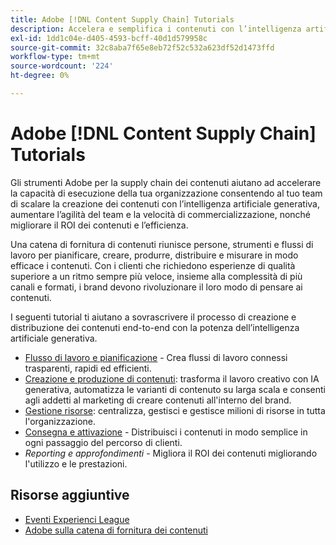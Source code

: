 ```yaml
---
title: Adobe [!DNL Content Supply Chain] Tutorials
description: Accelera e semplifica i contenuti con l’intelligenza artificiale generativa e l’automazione intelligente. La catena di fornitura dei contenuti Adobe è una soluzione end-to-end che consente di pianificare, creare, distribuire e analizzare i contenuti.
exl-id: 1dd1c04e-d405-4593-bcff-40d1d579958c
source-git-commit: 32c8aba7f65e8eb72f52c532a623df52d1473ffd
workflow-type: tm+mt
source-wordcount: '224'
ht-degree: 0%

---
```


# Adobe [!DNL Content Supply Chain] Tutorials

Gli strumenti Adobe per la supply chain dei contenuti aiutano ad accelerare la capacità di esecuzione della tua organizzazione consentendo al tuo team di scalare la creazione dei contenuti con l’intelligenza artificiale generativa, aumentare l’agilità del team e la velocità di commercializzazione, nonché migliorare il ROI dei contenuti e l’efficienza.

Una catena di fornitura di contenuti riunisce persone, strumenti e flussi di lavoro per pianificare, creare, produrre, distribuire e misurare in modo efficace i contenuti. Con i clienti che richiedono esperienze di qualità superiore a un ritmo sempre più veloce, insieme alla complessità di più canali e formati, i brand devono rivoluzionare il loro modo di pensare ai contenuti.

I seguenti tutorial ti aiutano a sovrascrivere il processo di creazione e distribuzione dei contenuti end-to-end con la potenza dell’intelligenza artificiale generativa.

* [Flusso di lavoro e pianificazione](workflow-and-planning.md) - Crea flussi di lavoro connessi trasparenti, rapidi ed efficienti.
* [Creazione e produzione di contenuti](content-creation-and-production.md): trasforma il lavoro creativo con IA generativa, automatizza le varianti di contenuto su larga scala e consenti agli addetti al marketing di creare contenuti all&#39;interno del brand.
* [Gestione risorse](asset-management.md): centralizza, gestisci e gestisce milioni di risorse in tutta l&#39;organizzazione.
* [Consegna e attivazione](delivery-and-activation.md) - Distribuisci i contenuti in modo semplice in ogni passaggio del percorso di clienti.
* *Reporting e approfondimenti* - Migliora il ROI dei contenuti migliorando l&#39;utilizzo e le prestazioni.

<!-- * [Reporting and insights](reporting-and-insights.md) - Enhance content ROI by improving content usage and performance. -->

## Risorse aggiuntive

* [Eventi Experienci League](https://experienceleague.adobe.com/events/)
* [Adobe sulla catena di fornitura dei contenuti](https://business.adobe.com/resources/webinars/adobe-on-the-content-supply-chain.html)
